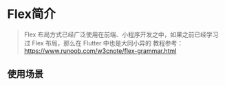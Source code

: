 # Flex简介

> Flex 布局方式已经广泛使用在前端、小程序开发之中，如果之前已经学习过 Flex 布局，那么在 Flutter 中也是大同小异的
> 教程参考：https://www.runoob.com/w3cnote/flex-grammar.html

## 使用场景